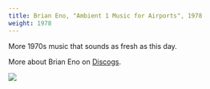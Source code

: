 ```yaml
---
title: Brian Eno, "Ambient 1 Music for Airports", 1978
weight: 1978
---
```

More 1970s music that sounds as fresh as this day.

More about Brian Eno on [Discogs](https://www.discogs.com/artist/634-Brian-Eno).

<img src="https://img.discogs.com/mOe1W3o_qlfhz1Zhy-Q6LbRmDqE=/fit-in/600x588/filters:strip_icc():format(jpeg):mode_rgb():quality(90)/discogs-images/R-3331847-1339295816-5069.jpeg.jpg"/>
